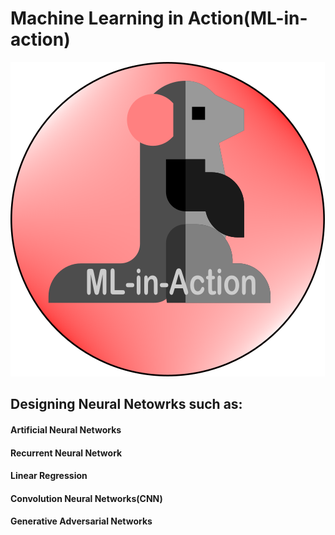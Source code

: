 # Machine Learning in Action(ML-in-action)
![](https://github.com/avinaashdhumal/ML-in-action/blob/master/ml%20in%20action.png)
## Designing Neural Netowrks such as:
#### Artificial Neural Networks
#### Recurrent Neural Network
#### Linear Regression
#### Convolution Neural Networks(CNN)
#### Generative Adversarial Networks
